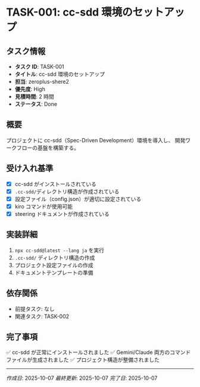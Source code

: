 # TASK-001: cc-sdd 環境のセットアップ

## タスク情報

- **タスク ID**: TASK-001
- **タイトル**: cc-sdd 環境のセットアップ
- **担当**: zeroplus-shere2
- **優先度**: High
- **見積時間**: 2 時間
- **ステータス**: Done

## 概要

プロジェクトに cc-sdd（Spec-Driven Development）環境を導入し、
開発ワークフローの基盤を構築する。

## 受け入れ基準

- [x] cc-sdd がインストールされている
- [x] `.cc-sdd/`ディレクトリ構造が作成されている
- [x] 設定ファイル（config.json）が適切に設定されている
- [x] kiro コマンドが使用可能
- [x] steering ドキュメントが作成されている

## 実装詳細

1. `npx cc-sdd@latest --lang ja` を実行
2. `.cc-sdd/` ディレクトリ構造の作成
3. プロジェクト設定ファイルの作成
4. ドキュメントテンプレートの準備

## 依存関係

- 前提タスク: なし
- 関連タスク: TASK-002

## 完了事項

✅ cc-sdd が正常にインストールされました
✅ Gemini/Claude 両方のコマンドファイルが生成されました
✅ プロジェクト構造が整備されました

---

_作成日_: 2025-10-07
_最終更新_: 2025-10-07
_完了日_: 2025-10-07
